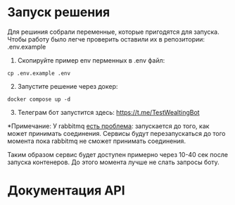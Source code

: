 # Запуск решения

Для решиния собрали переменные, которые пригодятся для запуска. 
Чтобы работу было легче проверить оставили их в репозитории: .env.example

1. Скопируйте пример env перменных в .env файл:
```
cp .env.example .env
```
2. Запустите решение через докер:
```
docker compose up -d
```
3. Телеграм бот запустится здесь: https://t.me/TestWealtingBot

*Примечание: У rabbitmq [есть проблема](https://stackoverflow.com/questions/53031439/connecting-to-rabbitmq-container-with-docker-compose):
запускается до того, как может принимать соединения. Сервисы будут перезапускаться 
до того момента пока rabbitmq не сможет принимать соединения. 

Таким образом сервис будет доступен примерно через 10-40 сек после запуска контенеров. 
До этого момента лучше не слать запросы боту.

# Документация API


